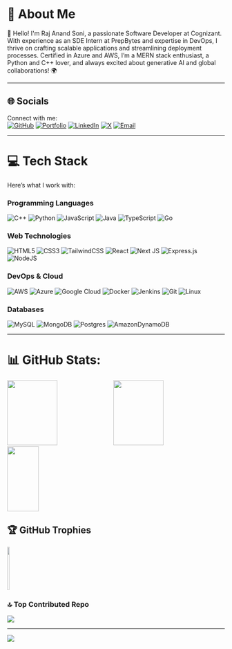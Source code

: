 # 💫 About Me
👋 Hello! I'm Raj Anand Soni, a passionate Software Developer at Cognizant. With experience as an SDE Intern at PrepBytes and expertise in DevOps, I thrive on crafting scalable applications and streamlining deployment processes. Certified in Azure and AWS, I’m a MERN stack enthusiast, a Python and C++ lover, and always excited about generative AI and global collaborations! 🌍

---

## 🌐 Socials
Connect with me:  
[![GitHub](https://img.shields.io/badge/github-%23121011.svg?style=for-the-badge&logo=github&logoColor=white)](https://github.com/rajsoni06) [![Portfolio](https://img.shields.io/badge/website-000000?style=for-the-badge&logo=About.me&logoColor=white)](https://raj-anand-portfolio.netlify.app/) [![LinkedIn](https://img.shields.io/badge/LinkedIn-%230077B5.svg?logo=linkedin&logoColor=white)](https://www.linkedin.com/in/raj-anand-soni-037541212/) [![X](https://img.shields.io/badge/X-black.svg?logo=X&logoColor=white)](https://x.com/LuckySonicosmos) [![Email](https://img.shields.io/badge/Email-D14836?logo=gmail&logoColor=white)](mailto:sonirajanand677@gmail.com)  

---

# 💻 Tech Stack
Here’s what I work with:

### Programming Languages
![C++](https://img.shields.io/badge/c++-%2300599C.svg?style=for-the-badge&logo=c%2B%2B&logoColor=white) ![Python](https://img.shields.io/badge/python-3670A0?style=for-the-badge&logo=python&logoColor=ffdd54) ![JavaScript](https://img.shields.io/badge/javascript-%23323330.svg?style=for-the-badge&logo=javascript&logoColor=%23F7DF1E) ![Java](https://img.shields.io/badge/java-%23ED8B00.svg?style=for-the-badge&logo=openjdk&logoColor=white) ![TypeScript](https://img.shields.io/badge/typescript-%23007ACC.svg?style=for-the-badge&logo=typescript&logoColor=white) ![Go](https://img.shields.io/badge/go-%2300ADD8.svg?style=for-the-badge&logo=go&logoColor=white) 

### Web Technologies
![HTML5](https://img.shields.io/badge/html5-%23E34F26.svg?style=for-the-badge&logo=html5&logoColor=white) ![CSS3](https://img.shields.io/badge/css3-%231572B6.svg?style=for-the-badge&logo=css3&logoColor=white) ![TailwindCSS](https://img.shields.io/badge/tailwindcss-%2338B2AC.svg?style=for-the-badge&logo=tailwind-css&logoColor=white) ![React](https://img.shields.io/badge/react-%2320232a.svg?style=for-the-badge&logo=react&logoColor=%2361DAFB) ![Next JS](https://img.shields.io/badge/Next-black?style=for-the-badge&logo=next.js&logoColor=white) ![Express.js](https://img.shields.io/badge/express.js-%23404d59.svg?style=for-the-badge&logo=express&logoColor=%2361DAFB) ![NodeJS](https://img.shields.io/badge/node.js-6DA55F?style=for-the-badge&logo=node.js&logoColor=white)

### DevOps & Cloud
![AWS](https://img.shields.io/badge/AWS-%23FF9900.svg?style=for-the-badge&logo=amazon-aws&logoColor=white) ![Azure](https://img.shields.io/badge/azure-%230072C6.svg?style=for-the-badge&logo=microsoftazure&logoColor=white) ![Google Cloud](https://img.shields.io/badge/GoogleCloud-%234285F4.svg?style=for-the-badge&logo=google-cloud&logoColor=white) ![Docker](https://img.shields.io/badge/docker-%230db7ed.svg?style=for-the-badge&logo=docker&logoColor=white) ![Jenkins](https://img.shields.io/badge/jenkins-%232C5263.svg?style=for-the-badge&logo=jenkins&logoColor=white) ![Git](https://img.shields.io/badge/git-%23F05033.svg?style=for-the-badge&logo=git&logoColor=white) ![Linux](https://img.shields.io/badge/Linux-FCC624?style=for-the-badge&logo=linux&logoColor=black) 

### Databases
![MySQL](https://img.shields.io/badge/mysql-4479A1.svg?style=for-the-badge&logo=mysql&logoColor=white) ![MongoDB](https://img.shields.io/badge/MongoDB-%234ea94b.svg?style=for-the-badge&logo=mongodb&logoColor=white) ![Postgres](https://img.shields.io/badge/postgres-%23316192.svg?style=for-the-badge&logo=postgresql&logoColor=white) ![AmazonDynamoDB](https://img.shields.io/badge/Amazon%20DynamoDB-4053D6?style=for-the-badge&logo=Amazon%20DynamoDB&logoColor=white)  

---

# 📊 GitHub Stats:
<img src="https://github-readme-stats.vercel.app/api?username=rajsoni06&theme=dark&hide_border=false&include_all_commits=false&count_private=false" width="48%" height="150px" /> <img src="https://nirzak-streak-stats.vercel.app/?user=rajsoni06&theme=dark&hide_border=false" width="48%" height="150px" /> <img src="https://github-readme-stats.vercel.app/api/top-langs/?username=rajsoni06&theme=dark&hide_border=false&include_all_commits=false&count_private=false&layout=compact" width="38%" height="150px" />

## 🏆 GitHub Trophies
<img src="https://github-profile-trophy.vercel.app/?username=rajsoni06&theme=radical&no-frame=false&no-bg=true&margin-w=1" width="10%" height="100px" />

### 🔝 Top Contributed Repo
![](https://github-contributor-stats.vercel.app/api?username=rajsoni06&limit=5&theme=dark&combine_all_yearly_contributions=true)

---
[![](https://visitcount.itsvg.in/api?id=rajsoni06&icon=0&color=0)](https://visitcount.itsvg.in)
